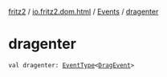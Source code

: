 [fritz2](../../index.md) / [io.fritz2.dom.html](../index.md) / [Events](index.md) / [dragenter](./dragenter.md)

# dragenter

`val dragenter: `[`EventType`](../-event-type/index.md)`<`[`DragEvent`](https://kotlinlang.org/api/latest/jvm/stdlib/org.w3c.dom/-drag-event/index.html)`>`